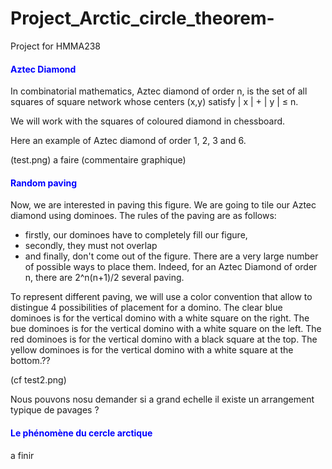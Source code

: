 # Project_Arctic_circle_theorem-
Project for HMMA238
#### <font color="blue">Aztec Diamond </font>

In combinatorial mathematics, Aztec diamond of order n, is the set of all squares of square network whose centers (x,y) satisfy | x | + | y | ≤ n. 

We will work with the squares of coloured diamond in chessboard.

Here an example of Aztec diamond of order 1, 2, 3 and 6.

(test.png) a faire
 (commentaire graphique)

#### <font color="blue">Random paving </font>

Now, we are interested in paving this figure.
We are going to tile our Aztec diamond using dominoes. The rules of the paving are as follows:
- firstly, our dominoes have to completely fill our figure,
- secondly, they must not overlap 
- and finally, don't come out of the figure.
There are a very large number of possible ways to place them. Indeed, for an Aztec Diamond of order n, there are 2^n(n+1)/2 several paving.

To represent different paving, we will use a color convention that allow to distingue 4 possibilities of placement for a domino. 
The clear blue dominoes is for the vertical domino with a white square on the right.
The bue dominoes is for the vertical domino with a white square on the left.
The red dominoes is for the vertical domino with a black square at the top.
The yellow dominoes is for the vertical domino with a white square at the bottom.??
 

(cf test2.png)


Nous pouvons nosu demander si a grand echelle il existe un arrangement typique de pavages ?

#### <font color="blue">Le phénomène du cercle arctique </font>


a finir 










